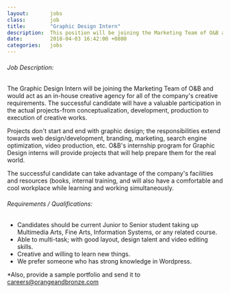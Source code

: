 ```yaml
---
layout:       jobs
class:        job
title:        "Graphic Design Intern"
description:  This position will be joining the Marketing Team of O&B and would act as an in-house creative agency for all of the company's creative requirements.
date:         2018-04-03 16:42:00 +0800
categories:   jobs
---
```

<!-- Do not leave new lines after each element. Elements after new lines will not be rendered. -->
<h6 class="-dark">Job Description:</h6>
<p>
  The Graphic Design Intern will be joining the Marketing Team of O&B and would act as an in-house creative agency for all of the company's creative requirements. The successful candidate will have a valuable participation in the actual projects-from conceptualization, development, production to execution of creative works.
</p>
<p>
  Projects don't start and end with graphic design; the responsibilities extend towards web design/development, branding, marketing, search engine optimization, video production, etc. O&B's internship program for Graphic Design interns will provide projects that will help prepare them for the real world.
</p>
<p>
  The successful candidate can take advantage of the company's facilities and resources (books, internal training, and will also have a comfortable and cool workplace while learning and working simultaneously.
</p>
<h6 class="-dark">Requirements / Qualifications:</h6>
<ul>
  <li>
    Candidates should be current Junior to Senior student taking up Multimedia Arts, Fine Arts, Information Systems, or any related course.
  </li>
  <li>
    Able to multi-task; with good layout, design talent and video editing skills.
  </li>
  <li>
    Creative and willing to learn new things.
  </li>
  <li>
    We prefer someone who has strong knowledge in Wordpress.
  </li>
</ul>
<p>
*Also, provide a sample portfolio and send it to <a href="mailto:careers@orangeandbronze.com">careers@orangeandbronze.com</a>
</p>